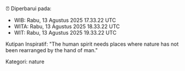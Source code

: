 ⏰ Diperbarui pada:
- WIB: Rabu, 13 Agustus 2025 17.33.22 UTC
- WITA: Rabu, 13 Agustus 2025 18.33.22 UTC
- WIT: Rabu, 13 Agustus 2025 19.33.22 UTC

Kutipan Inspiratif:
"The human spirit needs places where nature has not been rearranged by the hand of man."


Kategori: nature

